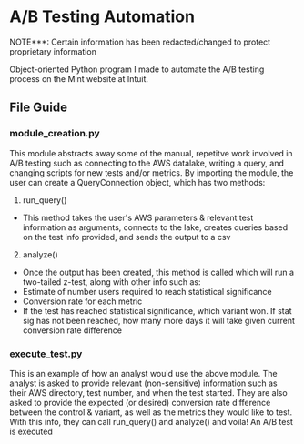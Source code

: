 # A/B Testing Automation
NOTE***: Certain information has been redacted/changed to protect proprietary information

Object-oriented Python program I made to automate the A/B testing process on the Mint website at Intuit.

## File Guide


### module_creation.py
This module abstracts away some of the manual, repetitve work involved in A/B testing such as connecting to the AWS datalake, writing a query, and changing scripts for new tests and/or metrics. By importing the module, the user can create a QueryConnection object, which has two methods:
1. run_query()
- This method takes the user's AWS parameters & relevant test information as arguments, connects to the lake, creates queries based on the test info provided, and sends the output to a csv
2. analyze()
- Once the output has been created, this method is called which will run a two-tailed z-test, along with other info such as:
- Estimate of number users required to reach statistical significance
- Conversion rate for each metric
- If the test has reached statistical significance, which variant won. If stat sig has not been reached, how many more days it will take given current conversion rate difference

### execute_test.py
This is an example of how an analyst would use the above module. The analyst is asked to provide relevant (non-sensitive) information such as their AWS directory, test number, and when the test started. They are also asked to provide the expected (or desired) conversion rate difference between the control & variant, as well as the metrics they would like to test. With this info, they can call run_query() and analyze() and voila! An A/B test is executed
